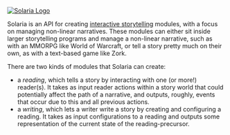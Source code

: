 [![Solaria Logo](resources/solaria_logo.png)](https://github.com/cqpancoast/solaria)

Solaria is an API for creating [interactive storytelling](https://en.wikipedia.org/wiki/Interactive_storytelling) modules, with a focus on managing non-linear narratives.
These modules can either sit inside larger storytelling programs and manage a non-linear narrative, such as with an MMORPG like World of Warcraft, or tell a story pretty much on their own, as with a text-based game like Zork.

There are two kinds of modules that Solaria can create:
- a *reading*, which tells a story by interacting with one (or more!) reader(s). It takes as input reader actions within a story world that could potentially affect the path of a narrative, and outputs, roughly, events that occur due to this and all previous actions.
- a *writing*, which lets a writer write a story by creating and configuring a reading. It takes as input configurations to a reading and outputs some representation of the current state of the reading-precursor.
